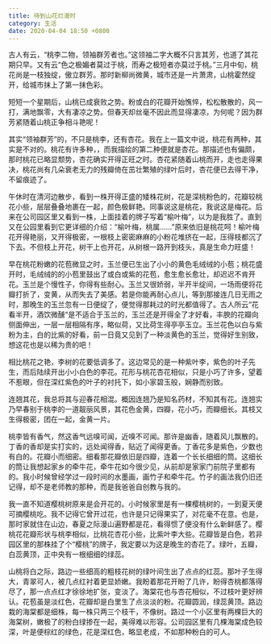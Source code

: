 ```yaml
---
title: 待到山花烂漫时
category: 生活
date: 2020-04-04 18:50 +0800
---
```


古人有云，“桃李二物，领袖群芳者也。”这领袖二字大概不只言其芳，也道了其花期只早。又有云“色之极媚者莫过于桃，而寿之极短者亦莫过于桃。”三月中旬，桃花尚是一枝独绽，傲立群芳。那时新柳尚微黄，城市还是一片萧肃，山桃霍然绽开，给城市抹上了第一抹色彩。

短短一个星期后，山桃已成衰败之势。粉或白的花瓣开始憔悴，松松散散的，风一打，满地飘零，大有凄凉之势。但春天却丝毫不因此而显得凄凉，为何呢？因为群芳紧随着山桃正争相斗艳呢！

其实“领袖群芳”的，不只是桃李，还有杏花。我在上一篇文中说，桃花有两种，其实是不对的。桃花有许多种，，而我描绘的第二种便就是杏花。那描述也有偏颇，那时桃花已略显颓势，杏花确实开得正旺之时。杏花紧随着山桃而开，走也走得果决，桃花尚有几朵衰老无力的残瓣倚在茁壮繁殖的绿叶后时，杏花便已去得干净，不留痕迹了。

午休时在清河边散步，看到一株开得正盛的矮株花树，花是深桃粉色的，花瓣较桃花小些，层层叠叠地裹在一起，颜色极鲜艳。同事说这是桃花，我说这是梅花。后来在公司园区里又看到一株，上面挂着的牌子写着“榆叶梅”，以为是我胜了。直到又在公园里看到它更详细的介绍：“榆叶梅，桃属……”原来依旧是桃花呵！榆叶梅花开得艳丽，又开得极密，一根枝上密密麻麻的小粉花堆挤在一起，压得枝都沉了下去。不但枝上开花，树干上也开花，从树根一路开到枝头，真是生命力旺盛！

早在桃花粉嫩的花苞微显之时，玉兰便已生出了小小的黄色毛绒绒的小苞；桃花盛开时，毛绒绒的的小苞里鼓出了或白或紫的花苞，愈生愈长愈壮，却迟迟不肯开花。玉兰是个慢性子，你得有些耐心。玉兰又很娇弱，半开半绽间，一场雨便将花瓣打折了，变黄，从而失去了美感。若是你能再耐心点儿，等到那接连几日无雨之时，那晚生的玉兰忽有一日便绽了，便觉得那耗过的时光都值得了。古人所云“花看半开，酒饮微醺“是不适合于玉兰的，玉兰还是开得全了才好看，丰腴的花瓣向侧面伸出，一层一层相隔有序，略似荷，又比荷生得亭亭玉立。玉兰花色以白与紫粉为主，白的比紫的好看，前一日竟又见到了一种淡黄色的玉兰，觉得好生别致，想这花也是以稀为贵的吧！

相比桃花之艳，李树的花要低调多了。这边常见的是一种紫叶李，紫色的叶子先生，而后陆续开出小小白色的李花。花形与桃花杏花相似，只是小巧了许多，望着不惹眼，但在深红紫色的叶子的衬托下，如小家碧玉般，娴静而别致。

连翘其花，我总将其与迎春花相混。概因连翘乃是知名药材，不知其有花。连翘实乃早春别于桃李的一道靓丽风景，其花色金黄，四瓣，花小巧，而瓣细长。其枝又生得极密，团在一起，金黄一片。

桃李皆有香气，然这香气远嗅可闻，近嗅不可闻。那许是幽香，随着风儿飘散的。丁香的香却是实打实的，远处闻得香，贴近了闻得更香。丁香花多是紫色，少数也有白的。花瓣小而细密。细看那花瓣依旧是四瓣，连着一个长长细细的筒。这细长的筒让我想起家乡的牵牛花，牵牛花如今很少见，从前却是家家门前院子里都有的。我小时候曾经学过一段时间的水墨画，画竹子和牵牛花。竹子的画法我仍旧还记得，却不是老师教的那种，而是我爸爸自创教与我的。

我一直不知道樱桃树原来是会开花的。小时候家里是有一棵樱桃树的，一到夏天便可摘樱桃吃。我不记得它曾开过花，也许是只记得果实了，对花毫不在意。也是，那时家就住在山边，春夏之际漫山遍野都是花，看得惯了便没有什么新鲜感了。樱桃花花瓣形状与桃李相似，比桃花杏花小些，比紫叶李大些。花瓣皆是白色，若非园区里的那株挂了个“樱桃”的牌子，我定要以为这是晚生的杏花了。绿叶，五瓣，白蕊黄顶，正中央有一根细细的绿蕊。

山桃将白之际，路边一些细高的粗枝花树的绿叶间生出了点点的红蕊。那叶子生得大，青翠可人，被几点红衬着更显娇嫩。我盼着那花开盼了几许，盼得杏桃都落得尽了，那一点点红才徐徐地扩张，变淡了。海棠花也与杏花相似，不过枝叶更好辨认。花苞虽是淡红色，花瓣却是白里生了点淡淡的粉。花瓣圆润，绿蕊黄顶。路边栽的海棠都是细株，每一株只两三个枝干，不像树。路过一个小区里有两棵巨大的海棠树，嫩极了的粉白绿掺在一起，美得难以形容。公司园区里有几棵海棠成色较深，叶是便棕红的绿色，花是深红色，略显老成，不如那种粉白的可人。
